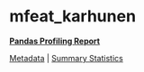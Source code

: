 # mfeat_karhunen

[**Pandas Profiling Report**](https://epistasislab.github.io/penn-ml-benchmarks/profile/mfeat_karhunen.html)

[Metadata](metadata.yaml) | [Summary Statistics](summary_stats.tsv)
